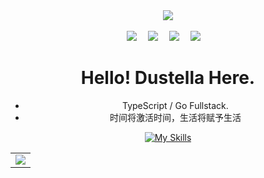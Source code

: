

<div align="center" >
<img order-radius="100px" src="https://github.com/Dustella.png"/></div>

<br>

<div align="center">
  <a href="https://dustella.net/"><img src="https://img.shields.io/badge/website-%E4%B8%AA%E4%BA%BA%E7%BD%91%E7%AB%99-blue"></a>&emsp;
  <a href="https://twitter.com/W01fh4cker/"><img src="https://img.shields.io/badge/twitter-%E6%8E%A8%E7%89%B9-blue"></a>&emsp;
  <a href="https://blog.csdn.net/NicolasZQ/"><img src="https://img.shields.io/badge/CSDN-%E5%8D%9A%E5%AE%A2-c32136"></a>&emsp;
  <a href="https://space.bilibili.com/1910328085/"><img src="https://img.shields.io/badge/bilibili-B%E7%AB%99-ff69b4"></a>&emsp;
<!-- 访客数统计徽标 -->




#  Hello! Dustella Here.

- TypeScript / Go Fullstack.
- 时间将激活时间，生活将赋予生活


[![My Skills](https://skillicons.dev/icons?i=js,html,css,ts,vue,vite,go,vscode,express,arduino,cloudflare,docker,git,heroku,linux,md,mongodb,mysql,nodejs,nginx,ps,pr,postgres,redis,sqlite,tailwind,webpack,windicss,wordpress,workers,bash)](https://skillicons.dev)






<!-- GitHub Activity Graph -->
<table align="center">
  <tr>
    <td colspan="2">
      <img src="https://activity-graph.herokuapp.com/graph?username=Dustella&theme=xcode&bg_color=FF000000&hide_border=true" />
    </td>
  </tr>
</table>
</div> 
